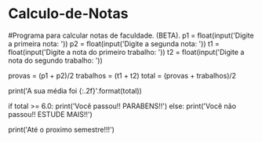 # Calculo-de-Notas
#Programa para calcular notas de faculdade. (BETA). 
p1 = float(input('Digite a primeira nota: '))
p2 = float(input('Digite a segunda nota: '))
t1 = float(input('Digite a nota do primeiro trabalho: '))
t2 = float(input('Digite a nota do segundo trabalho: '))

provas = (p1 + p2)/2
trabalhos = (t1 + t2)
total = (provas + trabalhos)/2

print('A sua média foi {:.2f}'.format(total))

if total >= 6.0:
    print('Você passou!! PARABENS!!')
else:
    print('Você não passou!! ESTUDE MAIS!!')

print('Até o proximo semestre!!!')
